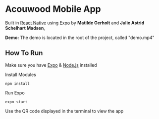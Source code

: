 # Acouwood Mobile App

Built in [React Native](https://reactnative.dev) using [Expo](https://expo.io) by **Matilde Gerholt** and **Julie Astrid Schelhart Madsen**,

**Demo:** The demo is located in the root of the project, called "demo.mp4"

## How To Run

Make sure you have [Expo](https://expo.io) & [Node.js](https://nodejs.org/) installed

Install Modules

```Shell
npm install
```

Run Expo

```Shell
expo start
```

Use the QR code displayed in the terminal to view the app



